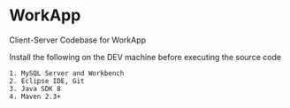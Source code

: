 # WorkApp
Client-Server Codebase for WorkApp  

Install the following on the DEV machine before executing the source code

    1. MySQL Server and Workbench
    2. Eclipse IDE, Git
    3. Java SDK 8
    4. Maven 2.3+ 
    
